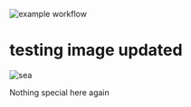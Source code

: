 ![example workflow](https://github.com/okimaureen/test/actions/workflows/release.yml/badge.svg)

# testing image updated
![sea](./sea.png)

Nothing special here again

